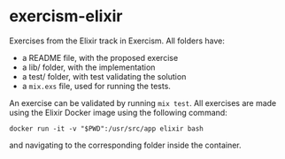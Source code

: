 # exercism-elixir

Exercises from the Elixir track in Exercism.
All folders have:

- a README file, with the proposed exercise
- a lib/ folder, with the implementation
- a test/ folder, with test validating the solution
- a `mix.exs` file, used for running the tests.

An exercise can be validated by running `mix test`.
All exercises are made using the Elixir Docker image using the following command:
```
docker run -it -v "$PWD":/usr/src/app elixir bash
```
and navigating to the corresponding folder inside the container.
